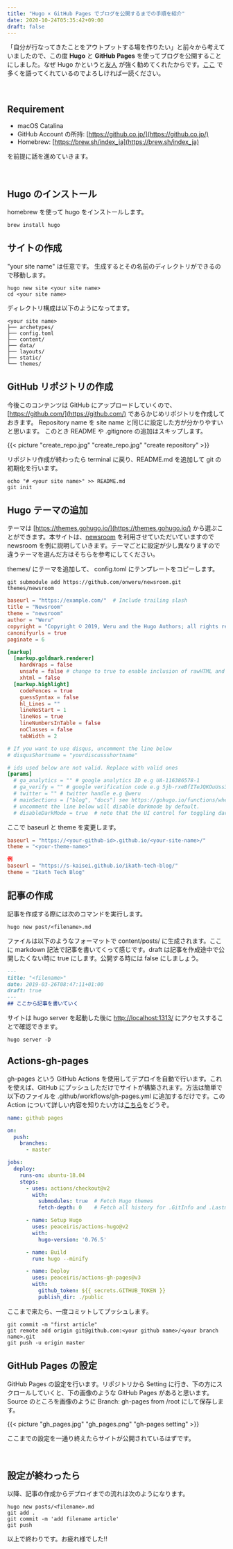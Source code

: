 ```yaml
---
title: "Hugo × GitHub Pages でブログを公開するまでの手順を紹介"
date: 2020-10-24T05:35:42+09:00
draft: false
---
```


「自分が行なってきたことをアウトプットする場を作りたい」と前々から考えていましたので、この度 **Hugo** と **GitHub Pages** を使ってブログを公開することにしました。なぜ Hugo かというと[友人](https://peaceiris.com/) が強く勧めてくれたからです。[ここ](https://qiita.com/peaceiris/items/ef38cc2a4b5565d0dd7c) で多くを語ってくれているのでよろしければ一読ください。

​               


## Requirement

- macOS Catalina
- GitHub Account の所持: [https://github.co.jp/](https://github.co.jp/)
- Homebrew: [https://brew.sh/index_ja](https://brew.sh/index_ja)

を前提に話を進めていきます。        

​          

## Hugo のインストール

homebrew を使って hugo をインストールします。

```
brew install hugo
```



## サイトの作成

"your site name" は任意です。
生成するとその名前のディレクトリができるので移動します。

```
hugo new site <your site name>
cd <your site name>
```

ディレクトリ構成は以下のようになってます。

```
<your site name>
├── archetypes/
├── config.toml
├── content/
├── data/
├── layouts/
├── static/
└── themes/
```



## GitHub リポジトリの作成           

今後このコンテンツは GitHub にアップロードしていくので、[https://github.com/](https://github.com/) であらかじめリポジトリを作成しておきます。
Repository name を site name と同じに設定した方が分かりやすいと思います。
このとき README や .gitignore の追加はスキップします。

{{< picture "create_repo.jpg" "create_repo.jpg" "create repository" >}}

リポジトリ作成が終わったら terminal に戻り、README.md を追加して git の初期化を行います。

```
echo "# <your site name>" >> README.md
git init
```



## Hugo テーマの追加     

テーマは [https://themes.gohugo.io/](https://themes.gohugo.io/) から選ぶことができます。本サイトは、[newsroom](https://github.com/onweru/newsroom) を利用させていただいていますので newsroom を例に説明していきます。テーマごとに設定が少し異なりますので違うテーマを選んだ方はそちらを参考にしてください。

themes/ にテーマを追加して、 config.toml にテンプレートをコピーします。

```
git submodule add https://github.com/onweru/newsroom.git themes/newsroom
```

```toml
baseurl = "https://example.com/"  # Include trailing slash
title = "Newsroom"
theme = "newsroom"
author = "Weru"
copyright = "Copyright © 2019, Weru and the Hugo Authors; all rights reserved."
canonifyurls = true
paginate = 6

[markup]
  [markup.goldmark.renderer]
    hardWraps = false
    unsafe = false # change to true to enable inclusion of rawHTML and math functions
    xhtml = false
  [markup.highlight]
    codeFences = true
    guessSyntax = false
    hl_Lines = ""
    lineNoStart = 1
    lineNos = true
    lineNumbersInTable = false
    noClasses = false
    tabWidth = 2

# If you want to use disqus, uncomment the line below
# disqusShortname = "yourdiscussshortname"

# ids used below are not valid. Replace with valid ones
[params]
  # ga_analytics = "" # google analytics ID e.g UA-116386578-1
  # ga_verify = "" # google verification code e.g 5jb-rxeBfITeJQKOuUss3ud6FPGTxXkCho-ZN5qlrZg
  # twitter = "" # twitter handle e.g @weru
  # mainSections = ["blog", "docs"] see https://gohugo.io/functions/where/#mainsections
  # uncomment the line below will disable darkmode by default.
  # disableDarkMode = true  # note that the UI control for toggling darkmode will remain in place. This way, the user can decide which mode they would like to use while browsing your website
```

ここで baseurl と theme を変更します。　

```toml
baseurl = "https://<your-github-id>.github.io/<your-site-name>/"
theme = "<your-theme-name>"

例
baseurl = "https://s-kaisei.github.io/ikath-tech-blog/"
theme = "Ikath Tech Blog"
```



## 記事の作成

記事を作成する際には次のコマンドを実行します。

```
hugo new post/<filename>.md
```

ファイルは以下のようなフォーマットで content/posts/ に生成されます。ここに markdown 記法で記事を書いてくって感じです。draft は記事を作成途中で公開したくない時に true にします。公開する時には false にしましょう。

```markdown
--- 
title: "<filename>" 
date: 2019-03-26T08:47:11+01:00 
draft: true 
---
## ここから記事を書いていく
```

サイトは hugo  server を起動した後に [http://localhost:1313/](http://localhost:1313/) にアクセスすることで確認できます。

```
hugo server -D
```



## Actions-gh-pages

gh-pages という GitHub Actions を使用してデプロイを自動で行います。これを使えば、GitHub にプッシュしただけでサイトが構築されます。方法は簡単で以下のファイルを .github/workflows/gh-pages.yml に追加するだけです。この Action について詳しい内容を知りたい方は[こちら](https://github.com/peaceiris/actions-gh-pages)をどうぞ。

```yml
name: github pages

on:
  push:
    branches:
      - master

jobs:
  deploy:
    runs-on: ubuntu-18.04
    steps:
      - uses: actions/checkout@v2
        with:
          submodules: true  # Fetch Hugo themes
          fetch-depth: 0    # Fetch all history for .GitInfo and .Lastmod

      - name: Setup Hugo
        uses: peaceiris/actions-hugo@v2
        with:
          hugo-version: '0.76.5'

      - name: Build
        run: hugo --minify

      - name: Deploy
        uses: peaceiris/actions-gh-pages@v3
        with:
          github_token: ${{ secrets.GITHUB_TOKEN }}
          publish_dir: ./public
```

ここまで来たら、一度コミットしてプッシュします。

```
git commit -m "first article"
git remote add origin git@github.com:<your github name>/<your branch name>.git
git push -u origin master
```

## GitHub Pages の設定

GitHub Pages の設定を行います。リポジトリから Setting に行き、下の方にスクロールしていくと、下の画像のような GitHub Pages があると思います。Source のところを画像のように Branch: gh-pages from /root にして保存します。

{{< picture "gh_pages.jpg" "gh_pages.png" "gh-pages setting" >}}

ここまでの設定を一通り終えたらサイトが公開されているはずです。

​      

## 設定が終わったら

以降、記事の作成からデプロイまでの流れは次のようになります。

```
hugo new posts/<filename>.md
git add .
git commit -m 'add filename article'
git push
```



以上で終わりです。お疲れ様でした!!